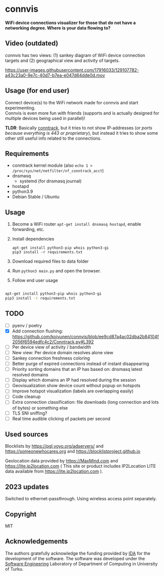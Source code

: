 # connvis
**WiFi device connections visualizer for those that do not have a networking degree. Where is your data flowing to?**

## Video (outdated)
_connvis_ has two views: (1) sankey diagram of WiFi device connection targets and (2) geographical view and activity of targets.

https://user-images.githubusercontent.com/17916033/129107782-a43c23a0-9e7c-40d7-b7ea-e047d64dde0d.mov


## Usage (for end user)
Connect device(s) to the WiFi network made for connvis and start experimenting.  
 Connvis is even more fun with friends (supports and is actually designed for multiple devices being used in parallel)!

**TLDR**: Basically [conntrack](https://blog.cloudflare.com/conntrack-tales-one-thousand-and-one-flows/), but it tries to not show IP-addresses (_or ports because everything is 443 or proprietary_), but instead it tries to show some other still useful info related to the connections.

## Requirements
 - conntrack kernel module (also `echo 1 > /proc/sys/net/netfilter/nf_conntrack_acct`)
 - dnsmasq
   - systemd (for dnsmasq journal)
 - hostapd
 - python3.9
 - Debian Stable / Ubuntu

## Usage
1. Become a WiFi router `apt-get install dnsmasq hostapd`, enable forwarding, etc.
2. Install dependencies 

       apt-get install python3-pip whois python3-gi
       pip3 install -r requirements.txt
       
4. Download required files to data folder
5. Run `python3 main.py` and open the browser.
6. Follow end user usage



```bash

apt-get install python3-pip whois python3-gi
pip3 install -r requirements.txt
```

## TODO
 - [ ] pyenv / poetry
 - [X] Add connection flushing: https://github.com/koivunen/connvis/blob/ee9cd87a4ac02dba2b84104f2056f6594edfc4c2/Conntrack.py#L392
 - [ ] Per device view of activity / bandwidth
 - [ ] New view: Per device domain resolves alone view
 - [ ] Sankey connection freshness coloring
 - [ ] Better purge of expired connections instead of instant disappearing
 - [ ] Priority sorting domains that an IP has based on: dnsmasq latest resolved domains
 - [ ] Display which domains an IP had resolved during the session
 - [ ] Geovisualization show device count without popup on hotspots
 - [ ] Improve hotspot visualization (labels are overlapping easily)
 - [ ] Code cleanup
 - [ ] Extra connection classification: file downloads (long connection and lots of bytes) or something else
 - [ ] TLS SNI sniffing?
 - [ ] Real time audible clicking of packets per second

## Used sources

Blocklists by https://pgl.yoyo.org/adservers/ and https://someonewhocares.org and https://blocklistproject.github.io


Geolocation data provided by https://MaxMind.com and https://lite.ip2location.com ( This site or product includes IP2Location LITE data available from https://lite.ip2location.com ).

## 2023 updates

Switched to ethernet-passthrough. Using wireless access point separately.



## Copyright

MIT

## Acknowledgements

The authors gratefully acknowledge the funding provided by [IDA](https://www.dataintimacy.fi/en/) for the development of the software. The software was developed under the [Software Engineering](https://soft.utu.fi) Laboratory of Department of Computing in University of Turku. 
